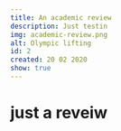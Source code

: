 ```yaml
---
title: An academic review
description: Just testin
img: academic-review.png
alt: Olympic lifting
id: 2
created: 20 02 2020
show: true
---
```


# just a reveiw